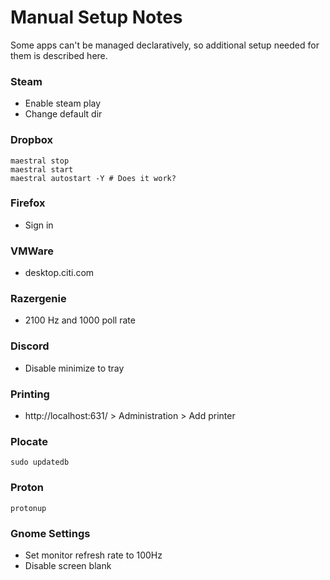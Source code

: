 # Manual Setup Notes
Some apps can't be managed declaratively, so additional setup needed for them is described here.
### Steam
- Enable steam play
- Change default dir
### Dropbox 
```console
maestral stop
maestral start
maestral autostart -Y # Does it work?
```
### Firefox
- Sign in
### VMWare
- desktop.citi.com
### Razergenie 
- 2100 Hz and 1000 poll rate
### Discord 
- Disable minimize to tray
### Printing
- http://localhost:631/ > Administration > Add printer
### Plocate
```console
sudo updatedb
```
### Proton
```console
protonup
```
### Gnome Settings
- Set monitor refresh rate to 100Hz
- Disable screen blank